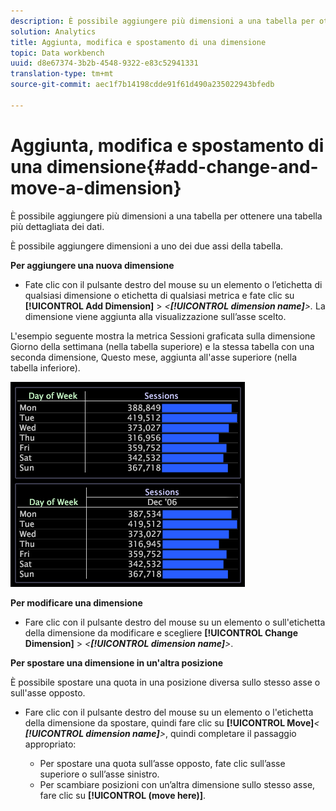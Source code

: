 ```yaml
---
description: È possibile aggiungere più dimensioni a una tabella per ottenere una tabella più dettagliata dei dati.
solution: Analytics
title: Aggiunta, modifica e spostamento di una dimensione
topic: Data workbench
uuid: d8e67374-3b2b-4548-9322-e83c52941331
translation-type: tm+mt
source-git-commit: aec1f7b14198cdde91f61d490a235022943bfedb

---
```



# Aggiunta, modifica e spostamento di una dimensione{#add-change-and-move-a-dimension}

È possibile aggiungere più dimensioni a una tabella per ottenere una tabella più dettagliata dei dati.

È possibile aggiungere dimensioni a uno dei due assi della tabella.

**Per aggiungere una nuova dimensione**

* Fate clic con il pulsante destro del mouse su un elemento o l’etichetta di qualsiasi dimensione o etichetta di qualsiasi metrica e fate clic su **[!UICONTROL Add Dimension]** > *&lt;**[!UICONTROL dimension name]**>.* La dimensione viene aggiunta alla visualizzazione sull’asse scelto.

L&#39;esempio seguente mostra la metrica Sessioni graficata sulla dimensione Giorno della settimana (nella tabella superiore) e la stessa tabella con una seconda dimensione, Questo mese, aggiunta all&#39;asse superiore (nella tabella inferiore).

![](assets/vis_Table_CrossTab.png)

**Per modificare una dimensione**

* Fare clic con il pulsante destro del mouse su un elemento o sull&#39;etichetta della dimensione da modificare e scegliere **[!UICONTROL Change Dimension]** > *&lt;**[!UICONTROL dimension name]**>*.

**Per spostare una dimensione in un&#39;altra posizione**

È possibile spostare una quota in una posizione diversa sullo stesso asse o sull&#39;asse opposto.

* Fare clic con il pulsante destro del mouse su un elemento o l&#39;etichetta della dimensione da spostare, quindi fare clic su **[!UICONTROL Move]***&lt; **[!UICONTROL dimension name]**>*, quindi completare il passaggio appropriato:

   * Per spostare una quota sull’asse opposto, fate clic sull’asse superiore o sull’asse sinistro.
   * Per scambiare posizioni con un’altra dimensione sullo stesso asse, fare clic su **[!UICONTROL (move here)]**.

